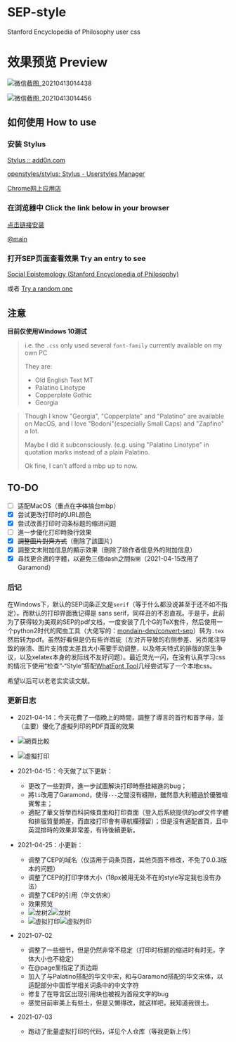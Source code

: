 # SEP-style
Stanford Encyclopedia of Philosophy user css

# 效果预览 Preview

![微信截图_20210413014438](https://user-images.githubusercontent.com/67500714/114439034-1bc62880-9bfb-11eb-9384-7ffbf8fd1184.png)


![微信截图_20210413014456](https://user-images.githubusercontent.com/67500714/114439027-19fc6500-9bfb-11eb-88b2-440fa1b25bae.png)


## 如何使用 How to use

### 安装 Stylus

[Stylus :: add0n.com](https://add0n.com/stylus.html)

[openstyles/stylus: Stylus - Userstyles Manager](https://github.com/openstyles/stylus/)

[Chrome网上应用店](https://chrome.google.com/webstore/detail/stylus/clngdbkpkpeebahjckkjfobafhncgmne)

### 在浏览器中 Click the link below in your browser

[点击链接安装](https://cdn.jsdelivr.net/gh/AlainAlan/SEP-style/index.user.css)

[@main](https://cdn.jsdelivr.net/gh/AlainAlan/SEP-style@main/index.user.css)

### 打开SEP页面查看效果 Try an entry to see

[Social Epistemology (Stanford Encyclopedia of Philosophy)](https://plato.stanford.edu/entries/epistemology-social/)

或者
[Try a random one](https://plato.stanford.edu/cgi-bin/encyclopedia/random)

## 注意

**目前仅使用Windows 10测试**
> i.e. the `.css` only used several `font-family` currently available on my own PC
> 
> They are:
> 
> - Old English Text MT
> - Palatino Linotype
> - Copperplate Gothic
> - Georgia

> Though I know "Georgia", "Copperplate" and "Palatino" are available on MacOS, and I love "Bodoni"(especially Small Caps) and "Zapfino" a lot.
> 
> Maybe I did it subconsciously. (e.g. using "Palatino Linotype" in quotation marks instead of a plain Palatino.
> 
> Ok fine, I can't afford a mbp up to now.

## TO-DO

- [ ] 适配MacOS（重点在~~字体~~搞台mbp）
- [x] 尝试更改打印时的URL颜色
- [x] 尝试改善打印时词条标题的缩进问题
- [ ] 進一步優化打印時換行效果
- [x] ~~調整圖片對齊方式~~（刪除了該圖片）
- [x] 調整文末附加信息的顯示效果（刪除了除作者信息外的附加信息）
- [x] 尋找更合適的字體，以避免三個dash之間`裂開`（2021-04-15改用了Garamond）

### 后记

在Windows下，默认的SEP词条正文是`serif`（等于什么都没说甚至于还不如不指定）。而默认的打印界面我记得是 sans serif，同样丑的不忍直视。于是乎，此前为了获得较为美观的SEP的pdf文档，一度安装了几个G的TeX套件，然后使用一个python2时代的爬虫工具（大佬写的：[mondain-dev/convert-sep](https://github.com/mondain-dev/convert-sep)）转为`.tex`然后转为pdf。虽然好看但是仍有些许瑕疵（左对齐导致的右侧参差、另页尾注导致的崩溃、图片支持度太差且大小需要手动调整，以及塔夫特式的排版的原生争议，以及xelatex本身的发际线不友好问题）。最近灵光一闪，在没有认真学习css的情况下使用“检查”-“Style”搭配[WhatFont Tool](http://www.chengyinliu.com/whatfont.html#whatfont-install-bookmarklet)几经尝试写了一个本地css。

希望以后可以老老实实读文献。


### 更新日志

- 2021-04-14：今天花費了一個晚上的時間，調整了導言的首行和首字母，並（主要）優化了虛擬列印的PDF頁面的效果
- ![網頁比較](https://user-images.githubusercontent.com/67500714/114729580-b1d08f00-9d72-11eb-8b46-17c559191dbd.png)
- ![虛擬打印](https://user-images.githubusercontent.com/67500714/114729591-b39a5280-9d72-11eb-8cc9-c6d301580c36.png)

- 2021-04-15：今天做了以下更新：
  - 更改了一些對齊，進一步試圖解決打印時懸挂縮進的bug；
  - 將`li`改用了Garamond，使得`---`之間沒有縫隙，雖然意大利體過於優雅喧賓奪主；
  - 適配了華文哲學百科詞條頁面和打印頁面（登入后系統提供的pdf文件字體和排版質量頗差，而直接打印會有導航欄殘留）；但是沒有適配首頁，且中英混排時的效果非常差，有待後續更新。
- 2021-04-25：小更新：
  - 调整了CEP的域名（仅适用于词条页面，其他页面不修改，不免了0.0.3版本的问题）
  - 调整了CEP的打印字体大小（18px被用无处不在的style写定我也没有办法）
  - 调整了CEP的引用（华文仿宋） 
  - 效果预览
   - ![龙树2](https://user-images.githubusercontent.com/67500714/115986348-54460900-a5e2-11eb-91b7-27702cf74ea4.png)![龙树](https://user-images.githubusercontent.com/67500714/115986340-4ee8be80-a5e2-11eb-99c4-2f6cfa2020dc.png)
   - ![虚拟打印](https://user-images.githubusercontent.com/67500714/115986352-58722680-a5e2-11eb-9d7e-579243c73896.png)![虚拟列印](https://user-images.githubusercontent.com/67500714/115986368-645de880-a5e2-11eb-9faf-6ad8ce673c10.png)
 
- 2021-07-02
  - 调整了一些细节，但是仍然非常不稳定（打印时标题的缩进时有时无，字体大小也不稳定）
  - 在@page里指定了页边距
  - 加入了与Palatino搭配的华文中宋，和与Garamond搭配的华文宋体，以适配部分中国哲学相关词条中的中文字符
  - 修复了在导言区出现引用块也被视为首段文字的bug
  - 感觉目前审美上有些土，但是又懒得改，就这样吧，我知道我很土。

- 2021-07-03
  - 跑动了批量虚拟打印的代码，详见个人仓库（等我更新上传）
